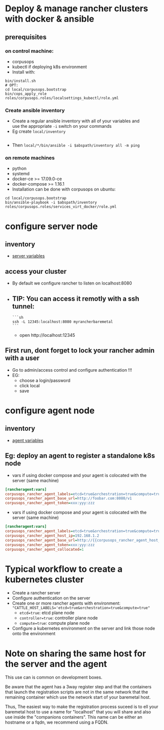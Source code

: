 # Deploy & manage rancher clusters with docker & ansible
## prerequisites
### on control machine:
- corpusops
- kubectl if deploying k8s environment
- Install with:

```
bin/install.sh
# OPT:
cd local/corpusops.bootstrap
bin/cops_apply_role roles/corpusops.roles/localsettings_kubectl/role.yml
```

### Create ansible inventory

- Create a regular ansible inventory with all of your variables and <br/>
  use the appropriate ``-i`` switch on your commands
- Eg create ``local/inventory``

```

```

- Then  ``local/*/bin/ansible -i $abspath/inventory all -m ping``

### on remote machines
- python
- systemd
- docker-ce >= 17.09.0-ce
- docker-compose >= 1.16.1
- Installation can be done with corpusops on ubuntu:

```
cd local/corpusops.bootstrap
bin/ansible-playbook -i $abspath/inventory roles/corpusops.roles/services_virt_docker/role.yml
```

# configure server node
## inventory
- [server variables](playbooks/roles/server/defaults/main.yml)

## access your cluster
- By default we configure rancher to listen on localhost:8080
- TIP: You can access it remotly with a ssh tunnel:
    -

      ```sh
      ssh -L 12345:localhost:8080 myrancherbaremetal
      ```

    - open http://localhost:12345

## First run, dont forget to lock your rancher admin with a user
- Go to admin/access control and configure authentication !!!
- EG:
    - choose a login/password
    - click local
    - save

# configure agent node
## inventory
- [agent variables](playbooks/roles/agent/defaults/main.yml)

## Eg: deploy an agent to register a standalone k8s node

- vars if using docker compose and your agent is colocated with the server (same machine)

```ini
[rancheragent:vars]
corpusops_rancher_agent_labels=etcd=true&orchestration=true&compute=true
corpusops_rancher_agent_base_url=http://foobar.com:8080/v1
corpusops_rancher_agent_token=xxx:yyy:zzz
```

- vars if using docker compose and your agent is colocated with the server (same machine)

```ini
[rancheragent:vars]
corpusops_rancher_agent_labels=etcd=true&orchestration=true&compute=true
corpusops_rancher_agent_host_ip=192.168.1.2
corpusops_rancher_agent_base_url=http://{{corpusops_rancher_agent_host_ip}}:8080/v1
corpusops_rancher_agent_token=xxx:yyy:zzz
corpusops_rancher_agent_collocated=1
```

# Typical workflow to create a kubernetes cluster
- Create a rancher server
- Configure authentication on the server
- Create one or more rancher agents with environment: ``"CATTLE_HOST_LABELS='etcd=true&orchestration=true&compute=true"``
    - ``etcd=true``: etcd plane node
    - ``controller=true``: controller plane node
    - ``compute=true``: compute plane node
- Configure a kubernetes environment on the server and link those node onto the environment

# Note on sharing the same host for the server and the agent
This use can is common on development boxes.

Be aware that the agent has a 3way register step and that the containers that launch the registration scripts are not in the same network that the remaining container which use the network start of your baremetal host.

Thus, The easiest way to make the registration process suceed is to ell your baremetal host to use a name for "localhost" that you will share and also use inside the "companions containers". This name can be either an hostname or a fqdn, we recommend using a FQDN.
